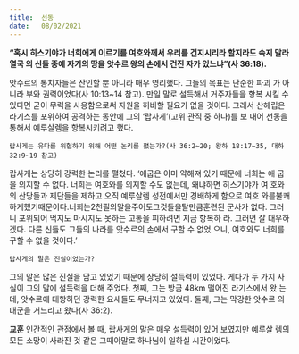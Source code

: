 ```yaml
---
title:  선동
date:   08/02/2021
---
```


**“혹시 히스기야가 너희에게 이르기를 여호와께서 우리를 건지시리라 할지라도 속지 말라 열국 의 신들 중에 자기의 땅을 앗수르 왕의 손에서 건진 자가 있느냐”(사 36:18).**

앗수르의 통치자들은 잔인할 뿐 아니라 매우 영리했다. 그들의 목표는 단순한 파괴 가 아니라 부와 권력이었다(사 10:13~14 참고). 만일 말로 설득해서 거주자들을 항복 시킬 수 있다면 굳이 무력을 사용함으로써 자원을 허비할 필요가 없을 것이다. 그래서 산헤립은 라기스를 포위하여 공격하는 동안에 그의 ‘랍사게’(고위 관직 중 하나)를 보 내어 선동을 통해서 예루살렘을 항복시키려고 했다.

`랍사게는 유다를 위협하기 위해 어떤 논리를 폈는가?(사 36:2~20; 왕하 18:17~35, 대하 32:9~19 참고)`

랍사게는 상당히 강력한 논리를 펼쳤다. ‘애굽은 이미 약해져 있기 때문에 너희는 애 굽을 의지할 수 없다. 너희는 여호와를 의지할 수도 없는데, 왜냐하면 히스기야가 여 호와의 산당들과 제단들을 제하고 오직 예루살렘 성전에서만 경배하게 함으로 여호 와를불쾌하게했기때문이다.너희는2천필의말을주어도그것들을탈만큼훈련된 군사가 없다. 그러니 포위되어 먹지도 마시지도 못하는 고통을 피하려면 지금 항복하 라. 그러면 잘 대우하겠다. 다른 신들도 그들의 나라를 앗수르의 손에서 구할 수 없었 으니, 여호와도 너희를 구할 수 없을 것이다.’

`랍사게의 말은 진실이었는가?`

그의 말은 많은 진실을 담고 있었기 때문에 상당히 설득력이 있었다. 게다가 두 가지 사실이 그의 말에 설득력을 더해 주었다. 첫째, 그는 방금 48km 떨어진 라기스에서 왔 는데, 앗수르에 대항하던 강력한 요새들도 무너지고 있었다. 둘째, 그는 막강한 앗수르 의 대군을 거느리고 왔다(사 36:2).

**교훈** 인간적인 관점에서 볼 때, 랍사게의 말은 매우 설득력이 있어 보였지만 예루살 렘의 모든 소망이 사라진 것 같은 그때야말로 하나님이 일하실 시간이었다.